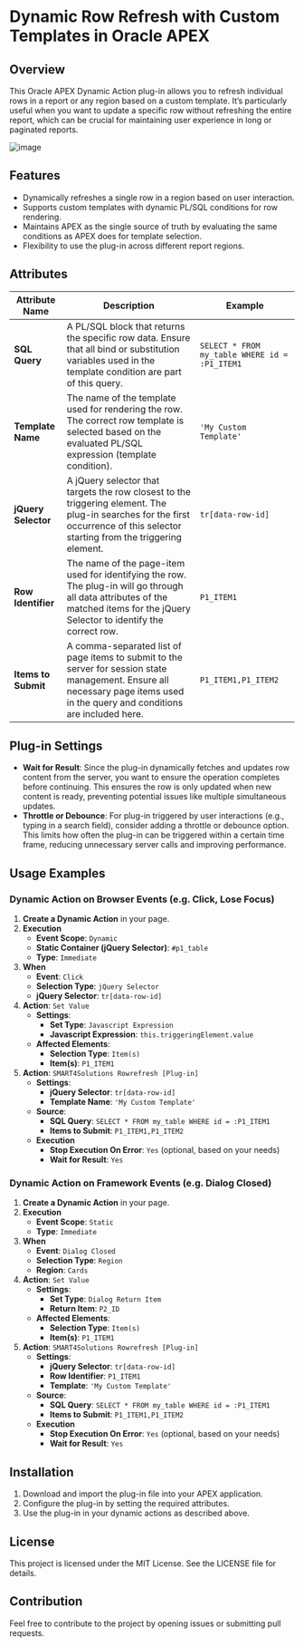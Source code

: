 # Dynamic Row Refresh with Custom Templates in Oracle APEX

## Overview

This Oracle APEX Dynamic Action plug-in allows you to refresh individual rows in a report or any region based on a custom template. It’s particularly useful when you want to update a specific row without refreshing the entire report, which can be crucial for maintaining user experience in long or paginated reports.

![image](preview.gif)

## Features

- Dynamically refreshes a single row in a region based on user interaction.
- Supports custom templates with dynamic PL/SQL conditions for row rendering.
- Maintains APEX as the single source of truth by evaluating the same conditions as APEX does for template selection.
- Flexibility to use the plug-in across different report regions.

## Attributes

| Attribute Name          | Description                                                                                         | Example                                                   |
|-------------------------|-----------------------------------------------------------------------------------------------------|-----------------------------------------------------------|
| **SQL Query**           | A PL/SQL block that returns the specific row data. Ensure that all bind or substitution variables used in the template condition are part of this query. | `SELECT * FROM my_table WHERE id = :P1_ITEM1`               |
| **Template Name**            | The name of the template used for rendering the row. The correct row template is selected based on the evaluated PL/SQL expression (template condition). | `'My Custom Template'`                                    |
| **jQuery Selector**      | A jQuery selector that targets the row closest to the triggering element. The plug-in searches for the first occurrence of this selector starting from the triggering element. | `tr[data-row-id]`                                         |
| **Row Identifier**            | The name of the page-item used for identifying the row. The plug-in will go through all data attributes of the matched items for the jQuery Selector to identify the correct row. | `P1_ITEM1`                                    |
| **Items to Submit** | A comma-separated list of page items to submit to the server for session state management. Ensure all necessary page items used in the query and conditions are included here. | `P1_ITEM1,P1_ITEM2`                                       |

## Plug-in Settings

- **Wait for Result**: Since the plug-in dynamically fetches and updates row content from the server, you want to ensure the operation completes before continuing. This ensures the row is only updated when new content is ready, preventing potential issues like multiple simultaneous updates. 
- **Throttle or Debounce**: For plug-in triggered by user interactions (e.g., typing in a search field), consider adding a throttle or debounce option. This limits how often the plug-in can be triggered within a certain time frame, reducing unnecessary server calls and improving performance.

## Usage Examples

### Dynamic Action on Browser Events (e.g. Click, Lose Focus)

1. **Create a Dynamic Action** in your page.
2. **Execution**
    - **Event Scope**: `Dynamic`
    - **Static Container (jQuery Selector)**: `#p1_table`
    - **Type**: `Immediate`
3. **When**
    - **Event**: `Click`
    - **Selection Type**: `jQuery Selector`
    - **jQuery Selector**: `tr[data-row-id]`
4. **Action**: `Set Value`
    - **Settings**:
        - **Set Type**: `Javascript Expression`
        - **Javascript Expression**: `this.triggeringElement.value`
    - **Affected Elements**:
        - **Selection Type**: `Item(s)`
        - **Item(s)**: `P1_ITEM1`
5. **Action**: `SMART4Solutions Rowrefresh [Plug-in]`
    - **Settings**:
        - **jQuery Selector**: `tr[data-row-id]`
        - **Template Name**: `'My Custom Template'`
    - **Source**:
        - **SQL Query**: `SELECT * FROM my_table WHERE id = :P1_ITEM1`
        - **Items to Submit**: `P1_ITEM1,P1_ITEM2`
    - **Execution**
        - **Stop Execution On Error**: `Yes` (optional, based on your needs)
        - **Wait for Result**: `Yes`

### Dynamic Action on Framework Events (e.g. Dialog Closed)

1. **Create a Dynamic Action** in your page.
2. **Execution**
    - **Event Scope**: `Static`
    - **Type**: `Immediate`
3. **When**
    - **Event**: `Dialog Closed`
    - **Selection Type**: `Region`
    - **Region**: `Cards`
4. **Action**: `Set Value`
    - **Settings**:
        - **Set Type**: `Dialog Return Item`
        - **Return Item**: `P2_ID`
    - **Affected Elements**:
        - **Selection Type**: `Item(s)`
        - **Item(s)**: `P1_ITEM1`
5. **Action**: `SMART4Solutions Rowrefresh [Plug-in]`
    - **Settings**:
        - **jQuery Selector**: `tr[data-row-id]`
        - **Row Identifier**: `P1_ITEM1`
        - **Template**: `'My Custom Template'`
    - **Source**:
        - **SQL Query**: `SELECT * FROM my_table WHERE id = :P1_ITEM1`
        - **Items to Submit**: `P1_ITEM1,P1_ITEM2`
    - **Execution**
        - **Stop Execution On Error**: `Yes` (optional, based on your needs)
        - **Wait for Result**: `Yes`

## Installation

1. Download and import the plug-in file into your APEX application.
2. Configure the plug-in by setting the required attributes.
3. Use the plug-in in your dynamic actions as described above.

## License

This project is licensed under the MIT License. See the LICENSE file for details.

## Contribution

Feel free to contribute to the project by opening issues or submitting pull requests.